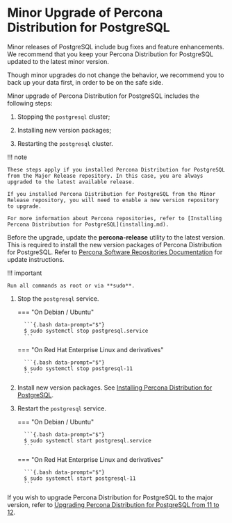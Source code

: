 # Minor Upgrade of Percona Distribution for PostgreSQL

Minor releases of PostgreSQL include bug fixes and feature enhancements. We recommend that you keep your Percona Distribution for PostgreSQL updated to the latest minor version.

Though minor upgrades do not change the behavior, we recommend you to back up your data first, in order to be on the safe side.

Minor upgrade of Percona Distribution for PostgreSQL includes the following steps:


1. Stopping the `postgresql` cluster;


2. Installing new version packages;


3. Restarting the `postgresql` cluster.


!!! note

    These steps apply if you installed Percona Distribution for PostgreSQL from the Major Release repository. In this case, you are always upgraded to the latest available release.

    If you installed Percona Distribution for PostgreSQL from the Minor Release repository, you will need to enable a new version repository to upgrade.

    For more information about Percona repositories, refer to [Installing Percona Distribution for PostgreSQL](installing.md).


Before the upgrade, update the **percona-release** utility to the latest version. This is required to install the new version packages of Percona Distribution for PostgreSQL. Refer to [Percona Software Repositories Documentation](https://www.percona.com/doc/percona-repo-config/percona-release.html#updating-percona-release-to-the-latest-version) for update instructions.


!!! important

    Run all commands as root or via **sudo**.

1. Stop the `postgresql` service.


    === "On Debian / Ubuntu"

      
         ```{.bash data-prompt="$"}
         $ sudo systemctl stop postgresql.service
         ```


    === "On Red Hat Enterprise Linux and derivatives"

         ```{.bash data-prompt="$"}
         $ sudo systemctl stop postgresql-11
         ```


2. Install new version packages. See [Installing Percona Distribution for PostgreSQL](installing.md).


3. Restart the `postgresql` service.


    === "On Debian / Ubuntu"

      
         ```{.bash data-prompt="$"}
         $ sudo systemctl start postgresql.service
         ```


    === "On Red Hat Enterprise Linux and derivatives"

         ```{.bash data-prompt="$"}
         $ sudo systemctl start postgresql-11
         ```

If you wish to upgrade Percona Distribution for PostgreSQL to the major version, refer to [Upgrading Percona Distribution for PostgreSQL from 11 to 12](https://www.percona.com/doc/postgresql/12/major-upgrade.html).

